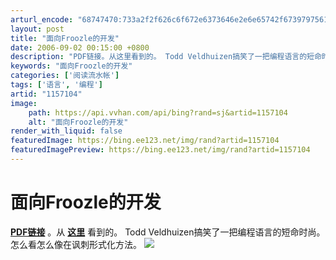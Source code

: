 ```yaml
---
arturl_encode: "68747470:733a2f2f626c6f672e6373646e2e6e65742f6739797561796f:6e2f61727469636c652f64657461696c732f31313537313034"
layout: post
title: "面向Froozle的开发"
date: 2006-09-02 00:15:00 +0800
description: "PDF链接。从这里看到的。 Todd Veldhuizen搞笑了一把编程语言的短命时尚。怎么看怎么像"
keywords: "面向Froozle的开发"
categories: ['阅读流水帐']
tags: ['语言', '编程']
artid: "1157104"
image:
    path: https://api.vvhan.com/api/bing?rand=sj&artid=1157104
    alt: "面向Froozle的开发"
render_with_liquid: false
featuredImage: https://bing.ee123.net/img/rand?artid=1157104
featuredImagePreview: https://bing.ee123.net/img/rand?artid=1157104
---
```


# 面向Froozle的开发

[**PDF链接**](http://hope.cs.rice.edu/twiki/pub/WG211/M3Schedule/foozles.pdf)
。从
[**这里**](http://wadler.blogspot.com/)
看到的。 Todd Veldhuizen搞笑了一把编程语言的短命时尚。怎么看怎么像在讽刺形式化方法。
![](/fckeditor/editor/images/smiley/msn/embaressed_smile.gif)
